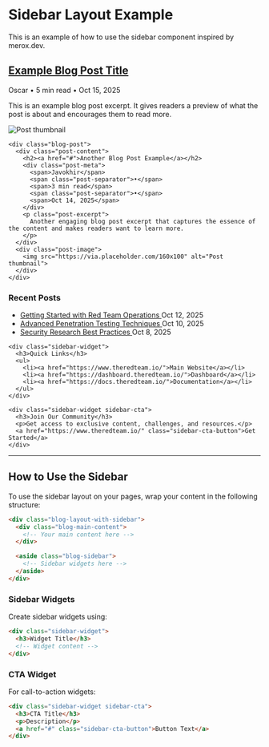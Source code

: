 # Sidebar Layout Example

This is an example of how to use the sidebar component inspired by merox.dev.

<div class="blog-layout-with-sidebar">
  <div class="blog-main-content">
    <div class="blog-post">
      <div class="post-content">
        <h2><a href="#">Example Blog Post Title</a></h2>
        <div class="post-meta">
          <span>Oscar</span>
          <span class="post-separator">•</span>
          <span>5 min read</span>
          <span class="post-separator">•</span>
          <span>Oct 15, 2025</span>
        </div>
        <p class="post-excerpt">
          This is an example blog post excerpt. It gives readers a preview of what the post is about and encourages them to read more.
        </p>
      </div>
      <div class="post-image">
        <img src="https://via.placeholder.com/160x100" alt="Post thumbnail">
      </div>
    </div>

    <div class="blog-post">
      <div class="post-content">
        <h2><a href="#">Another Blog Post Example</a></h2>
        <div class="post-meta">
          <span>Javokhir</span>
          <span class="post-separator">•</span>
          <span>3 min read</span>
          <span class="post-separator">•</span>
          <span>Oct 14, 2025</span>
        </div>
        <p class="post-excerpt">
          Another engaging blog post excerpt that captures the essence of the content and makes readers want to learn more.
        </p>
      </div>
      <div class="post-image">
        <img src="https://via.placeholder.com/160x100" alt="Post thumbnail">
      </div>
    </div>
  </div>

  <aside class="blog-sidebar">
    <div class="sidebar-widget">
      <h3>Recent Posts</h3>
      <ul>
        <li>
          <a href="#">
            <span>Getting Started with Red Team Operations</span>
          </a>
          <span class="post-date">Oct 12, 2025</span>
        </li>
        <li>
          <a href="#">
            <span>Advanced Penetration Testing Techniques</span>
          </a>
          <span class="post-date">Oct 10, 2025</span>
        </li>
        <li>
          <a href="#">
            <span>Security Research Best Practices</span>
          </a>
          <span class="post-date">Oct 8, 2025</span>
        </li>
      </ul>
    </div>

    <div class="sidebar-widget">
      <h3>Quick Links</h3>
      <ul>
        <li><a href="https://www.theredteam.io/">Main Website</a></li>
        <li><a href="https://dashboard.theredteam.io/">Dashboard</a></li>
        <li><a href="https://docs.theredteam.io/">Documentation</a></li>
      </ul>
    </div>

    <div class="sidebar-widget sidebar-cta">
      <h3>Join Our Community</h3>
      <p>Get access to exclusive content, challenges, and resources.</p>
      <a href="https://www.theredteam.io/" class="sidebar-cta-button">Get Started</a>
    </div>
  </aside>
</div>

---

## How to Use the Sidebar

To use the sidebar layout on your pages, wrap your content in the following structure:

```html
<div class="blog-layout-with-sidebar">
  <div class="blog-main-content">
    <!-- Your main content here -->
  </div>

  <aside class="blog-sidebar">
    <!-- Sidebar widgets here -->
  </aside>
</div>
```

### Sidebar Widgets

Create sidebar widgets using:

```html
<div class="sidebar-widget">
  <h3>Widget Title</h3>
  <!-- Widget content -->
</div>
```

### CTA Widget

For call-to-action widgets:

```html
<div class="sidebar-widget sidebar-cta">
  <h3>CTA Title</h3>
  <p>Description</p>
  <a href="#" class="sidebar-cta-button">Button Text</a>
</div>
```
